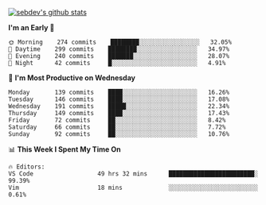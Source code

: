 [![sebdev's github stats](https://github-readme-stats.vercel.app/api?username=sebdeveloper6952&theme=vue-dark)](https://github.com/anuraghazra/github-readme-stats)
<!--START_SECTION:waka-->
**I'm an Early 🐤** 

```text
🌞 Morning    274 commits    ████████░░░░░░░░░░░░░░░░░   32.05% 
🌆 Daytime    299 commits    ████████░░░░░░░░░░░░░░░░░   34.97% 
🌃 Evening    240 commits    ███████░░░░░░░░░░░░░░░░░░   28.07% 
🌙 Night      42 commits     █░░░░░░░░░░░░░░░░░░░░░░░░   4.91%

```
📅 **I'm Most Productive on Wednesday** 

```text
Monday       139 commits    ████░░░░░░░░░░░░░░░░░░░░░   16.26% 
Tuesday      146 commits    ████░░░░░░░░░░░░░░░░░░░░░   17.08% 
Wednesday    191 commits    █████░░░░░░░░░░░░░░░░░░░░   22.34% 
Thursday     149 commits    ████░░░░░░░░░░░░░░░░░░░░░   17.43% 
Friday       72 commits     ██░░░░░░░░░░░░░░░░░░░░░░░   8.42% 
Saturday     66 commits     ██░░░░░░░░░░░░░░░░░░░░░░░   7.72% 
Sunday       92 commits     ██░░░░░░░░░░░░░░░░░░░░░░░   10.76%

```


📊 **This Week I Spent My Time On** 

```text
🔥 Editors: 
VS Code                  49 hrs 32 mins      ████████████████████████░   99.39% 
Vim                      18 mins             ░░░░░░░░░░░░░░░░░░░░░░░░░   0.61%

```


<!--END_SECTION:waka-->
